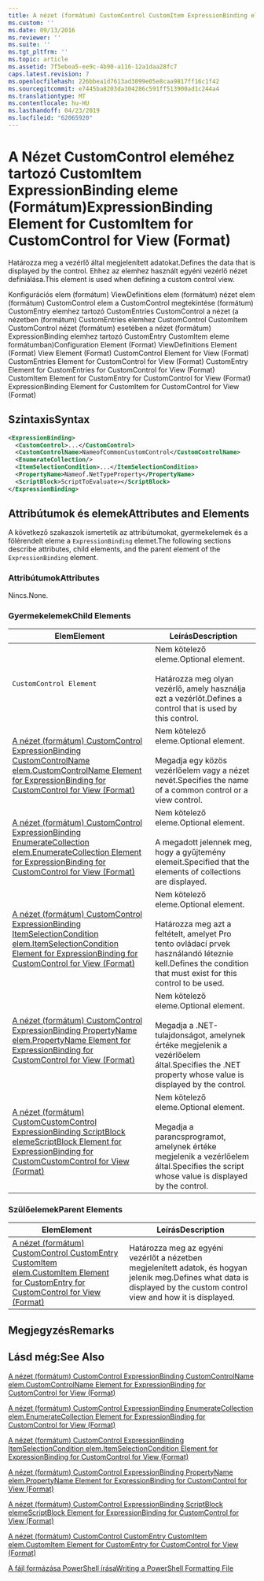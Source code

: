 ```yaml
---
title: A nézet (formátum) CustomControl CustomItem ExpressionBinding eleme |} A Microsoft Docs
ms.custom: ''
ms.date: 09/13/2016
ms.reviewer: ''
ms.suite: ''
ms.tgt_pltfrm: ''
ms.topic: article
ms.assetid: 7f5ebea5-ee9c-4b90-a116-12a1daa28fc7
caps.latest.revision: 7
ms.openlocfilehash: 226bbea1d7613ad3099e05e8caa9817ff16c1f42
ms.sourcegitcommit: e7445ba8203da304286c591ff513900ad1c244a4
ms.translationtype: MT
ms.contentlocale: hu-HU
ms.lasthandoff: 04/23/2019
ms.locfileid: "62065920"
---
```

# <a name="expressionbinding-element-for-customitem-for-customcontrol-for-view-format"></a><span data-ttu-id="6f36b-102">A Nézet CustomControl eleméhez tartozó CustomItem ExpressionBinding eleme (Formátum)</span><span class="sxs-lookup"><span data-stu-id="6f36b-102">ExpressionBinding Element for CustomItem for CustomControl for View (Format)</span></span>

<span data-ttu-id="6f36b-103">Határozza meg a vezérlő által megjelenített adatokat.</span><span class="sxs-lookup"><span data-stu-id="6f36b-103">Defines the data that is displayed by the control.</span></span> <span data-ttu-id="6f36b-104">Ehhez az elemhez használt egyéni vezérlő nézet definiálása.</span><span class="sxs-lookup"><span data-stu-id="6f36b-104">This element is used when defining a custom control view.</span></span>

<span data-ttu-id="6f36b-105">Konfigurációs elem (formátum) ViewDefinitions elem (formátum) nézet elem (formátum) CustomControl elem a CustomControl megtekintése (formátum) CustomEntry elemhez tartozó CustomEntries CustomControl a nézet (a nézetben (formátum) CustomEntries elemhez CustomControl CustomItem CustomControl nézet (formátum) esetében a nézet (formátum) ExpressionBinding elemhez tartozó CustomEntry CustomItem eleme formátumban)</span><span class="sxs-lookup"><span data-stu-id="6f36b-105">Configuration Element (Format) ViewDefinitions Element (Format) View Element (Format) CustomControl Element for View (Format) CustomEntries Element for CustomControl for View (Format) CustomEntry Element for CustomEntries for CustomControl for View (Format) CustomItem Element for CustomEntry for CustomControl for View (Format) ExpressionBinding Element for CustomItem for CustomControl for View (Format)</span></span>

## <a name="syntax"></a><span data-ttu-id="6f36b-106">Szintaxis</span><span class="sxs-lookup"><span data-stu-id="6f36b-106">Syntax</span></span>

```xml
<ExpressionBinding>
  <CustomControl>...</CustomControl>
  <CustomControlName>NameofCommonCustomControl</CustomControlName>
  <EnumerateCollection/>
  <ItemSelectionCondition>...</ItemSelectionCondition>
  <PropertyName>Nameof.NetTypeProperty</PropertyName>
  <ScriptBlock>ScriptToEvaluate></ScriptBlock>
</ExpressionBinding>
```

## <a name="attributes-and-elements"></a><span data-ttu-id="6f36b-107">Attribútumok és elemek</span><span class="sxs-lookup"><span data-stu-id="6f36b-107">Attributes and Elements</span></span>

<span data-ttu-id="6f36b-108">A következő szakaszok ismertetik az attribútumokat, gyermekelemek és a fölérendelt eleme a `ExpressionBinding` elemet.</span><span class="sxs-lookup"><span data-stu-id="6f36b-108">The following sections describe attributes, child elements, and the parent element of the `ExpressionBinding` element.</span></span>

### <a name="attributes"></a><span data-ttu-id="6f36b-109">Attribútumok</span><span class="sxs-lookup"><span data-stu-id="6f36b-109">Attributes</span></span>

<span data-ttu-id="6f36b-110">Nincs.</span><span class="sxs-lookup"><span data-stu-id="6f36b-110">None.</span></span>

### <a name="child-elements"></a><span data-ttu-id="6f36b-111">Gyermekelemek</span><span class="sxs-lookup"><span data-stu-id="6f36b-111">Child Elements</span></span>

|<span data-ttu-id="6f36b-112">Elem</span><span class="sxs-lookup"><span data-stu-id="6f36b-112">Element</span></span>|<span data-ttu-id="6f36b-113">Leírás</span><span class="sxs-lookup"><span data-stu-id="6f36b-113">Description</span></span>|
|-------------|-----------------|
|`CustomControl Element`|<span data-ttu-id="6f36b-114">Nem kötelező eleme.</span><span class="sxs-lookup"><span data-stu-id="6f36b-114">Optional element.</span></span><br /><br /> <span data-ttu-id="6f36b-115">Határozza meg olyan vezérlő, amely használja ezt a vezérlőt.</span><span class="sxs-lookup"><span data-stu-id="6f36b-115">Defines a control that is used by this control.</span></span>|
|[<span data-ttu-id="6f36b-116">A nézet (formátum) CustomControl ExpressionBinding CustomControlName elem.</span><span class="sxs-lookup"><span data-stu-id="6f36b-116">CustomControlName Element for ExpressionBinding for CustomControl for View (Format)</span></span>](./customcontrolname-element-for-expressionbinding-for-customcontrol-for-view-format.md)|<span data-ttu-id="6f36b-117">Nem kötelező eleme.</span><span class="sxs-lookup"><span data-stu-id="6f36b-117">Optional element.</span></span><br /><br /> <span data-ttu-id="6f36b-118">Megadja egy közös vezérlőelem vagy a nézet nevét.</span><span class="sxs-lookup"><span data-stu-id="6f36b-118">Specifies the name of a common control or a view control.</span></span>|
|[<span data-ttu-id="6f36b-119">A nézet (formátum) CustomControl ExpressionBinding EnumerateCollection elem.</span><span class="sxs-lookup"><span data-stu-id="6f36b-119">EnumerateCollection Element for ExpressionBinding for CustomControl for View (Format)</span></span>](./enumeratecollection-element-for-expressionbinding-for-customcontrol-for-view-format.md)|<span data-ttu-id="6f36b-120">Nem kötelező eleme.</span><span class="sxs-lookup"><span data-stu-id="6f36b-120">Optional element.</span></span><br /><br /> <span data-ttu-id="6f36b-121">A megadott jelennek meg, hogy a gyűjtemény elemeit.</span><span class="sxs-lookup"><span data-stu-id="6f36b-121">Specified that the elements of collections are displayed.</span></span>|
|[<span data-ttu-id="6f36b-122">A nézet (formátum) CustomControl ExpressionBinding ItemSelectionCondition elem.</span><span class="sxs-lookup"><span data-stu-id="6f36b-122">ItemSelectionCondition Element for ExpressionBinding for CustomControl for View (Format)</span></span>](./itemselectioncondition-element-for-expressionbinding-for-customcontrol-format.md)|<span data-ttu-id="6f36b-123">Nem kötelező eleme.</span><span class="sxs-lookup"><span data-stu-id="6f36b-123">Optional element.</span></span><br /><br /> <span data-ttu-id="6f36b-124">Határozza meg azt a feltételt, amelyet Pro tento ovládací prvek használandó léteznie kell.</span><span class="sxs-lookup"><span data-stu-id="6f36b-124">Defines the condition that must exist for this control to be used.</span></span>|
|[<span data-ttu-id="6f36b-125">A nézet (formátum) CustomControl ExpressionBinding PropertyName elem.</span><span class="sxs-lookup"><span data-stu-id="6f36b-125">PropertyName Element for ExpressionBinding for CustomControl for View (Format)</span></span>](./propertyname-element-for-expressionbinding-for-customcontrol-for-view-format.md)|<span data-ttu-id="6f36b-126">Nem kötelező eleme.</span><span class="sxs-lookup"><span data-stu-id="6f36b-126">Optional element.</span></span><br /><br /> <span data-ttu-id="6f36b-127">Megadja a .NET-tulajdonságot, amelynek értéke megjelenik a vezérlőelem által.</span><span class="sxs-lookup"><span data-stu-id="6f36b-127">Specifies the .NET property whose value is displayed by the control.</span></span>|
|[<span data-ttu-id="6f36b-128">A nézet (formátum) CustomCustomControl ExpressionBinding ScriptBlock eleme</span><span class="sxs-lookup"><span data-stu-id="6f36b-128">ScriptBlock Element for ExpressionBinding for CustomCustomControl for View (Format)</span></span>](./scriptblock-element-for-expressionbinding-for-customcontrol-for-view-format.md)|<span data-ttu-id="6f36b-129">Nem kötelező eleme.</span><span class="sxs-lookup"><span data-stu-id="6f36b-129">Optional element.</span></span><br /><br /> <span data-ttu-id="6f36b-130">Megadja a parancsprogramot, amelynek értéke megjelenik a vezérlőelem által.</span><span class="sxs-lookup"><span data-stu-id="6f36b-130">Specifies the script whose value is displayed by the control.</span></span>|

### <a name="parent-elements"></a><span data-ttu-id="6f36b-131">Szülőelemek</span><span class="sxs-lookup"><span data-stu-id="6f36b-131">Parent Elements</span></span>

|<span data-ttu-id="6f36b-132">Elem</span><span class="sxs-lookup"><span data-stu-id="6f36b-132">Element</span></span>|<span data-ttu-id="6f36b-133">Leírás</span><span class="sxs-lookup"><span data-stu-id="6f36b-133">Description</span></span>|
|-------------|-----------------|
|[<span data-ttu-id="6f36b-134">A nézet (formátum) CustomControl CustomEntry CustomItem elem.</span><span class="sxs-lookup"><span data-stu-id="6f36b-134">CustomItem Element for CustomEntry for CustomControl for View (Format)</span></span>](./customitem-element-for-customentry-for-customcontrol-for-view-format.md)|<span data-ttu-id="6f36b-135">Határozza meg az egyéni vezérlőt a nézetben megjelenített adatok, és hogyan jelenik meg.</span><span class="sxs-lookup"><span data-stu-id="6f36b-135">Defines what data is displayed by the custom control view and how it is displayed.</span></span>|

## <a name="remarks"></a><span data-ttu-id="6f36b-136">Megjegyzés</span><span class="sxs-lookup"><span data-stu-id="6f36b-136">Remarks</span></span>

## <a name="see-also"></a><span data-ttu-id="6f36b-137">Lásd még:</span><span class="sxs-lookup"><span data-stu-id="6f36b-137">See Also</span></span>

[<span data-ttu-id="6f36b-138">A nézet (formátum) CustomControl ExpressionBinding CustomControlName elem.</span><span class="sxs-lookup"><span data-stu-id="6f36b-138">CustomControlName Element for ExpressionBinding for CustomControl for View (Format)</span></span>](./customcontrolname-element-for-expressionbinding-for-customcontrol-for-view-format.md)

[<span data-ttu-id="6f36b-139">A nézet (formátum) CustomControl ExpressionBinding EnumerateCollection elem.</span><span class="sxs-lookup"><span data-stu-id="6f36b-139">EnumerateCollection Element for ExpressionBinding for CustomControl for View (Format)</span></span>](./enumeratecollection-element-for-expressionbinding-for-customcontrol-for-view-format.md)

[<span data-ttu-id="6f36b-140">A nézet (formátum) CustomControl ExpressionBinding ItemSelectionCondition elem.</span><span class="sxs-lookup"><span data-stu-id="6f36b-140">ItemSelectionCondition Element for ExpressionBinding for CustomControl for View (Format)</span></span>](./itemselectioncondition-element-for-expressionbinding-for-customcontrol-format.md)

[<span data-ttu-id="6f36b-141">A nézet (formátum) CustomControl ExpressionBinding PropertyName elem.</span><span class="sxs-lookup"><span data-stu-id="6f36b-141">PropertyName Element for ExpressionBinding for CustomControl for View (Format)</span></span>](./propertyname-element-for-expressionbinding-for-customcontrol-for-view-format.md)

[<span data-ttu-id="6f36b-142">A nézet (formátum) CustomControl ExpressionBinding ScriptBlock eleme</span><span class="sxs-lookup"><span data-stu-id="6f36b-142">ScriptBlock Element for ExpressionBinding for CustomControl for View (Format)</span></span>](./scriptblock-element-for-expressionbinding-for-customcontrol-for-view-format.md)

[<span data-ttu-id="6f36b-143">A nézet (formátum) CustomControl CustomEntry CustomItem elem.</span><span class="sxs-lookup"><span data-stu-id="6f36b-143">CustomItem Element for CustomEntry for CustomControl for View (Format)</span></span>](./customitem-element-for-customentry-for-customcontrol-for-view-format.md)

[<span data-ttu-id="6f36b-144">A fájl formázása PowerShell írása</span><span class="sxs-lookup"><span data-stu-id="6f36b-144">Writing a PowerShell Formatting File</span></span>](./writing-a-powershell-formatting-file.md)
